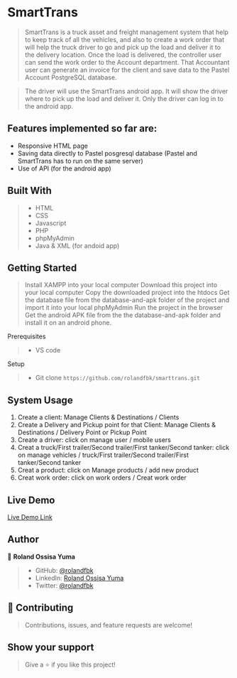 # SmartTrans

> SmartTrans is a truck asset and freight management system that help to keep track of all the vehicles, and also to create a work order that will help the truck driver to go and pick up the load and deliver it to the delivery location. Once the load is delivered, the controller user can send the work order to the Account department. That Accountant user can generate an invoice for the client and save data to the Pastel Account PostgreSQL database.

> The driver will use the SmartTrans android app. It will show the driver where to pick up the load and deliver it. Only the driver can log in to the android app.

## Features implemented so far are:

- Responsive HTML page
- Saving data directly to Pastel posgresql database (Pastel and SmartTrans has to run on the same server)
- Use of API (for the android app)

## Built With

>- HTML
>- CSS
>- Javascript
>- PHP 
>- phpMyAdmin
>- Java & XML (for andoid app)

## Getting Started

> Install XAMPP into your local computer
> Download this project into your local computer
> Copy the downloaded project into the htdocs
> Get the database file from the database-and-apk folder of the project and import it into your local phpMyAdmin
> Run the project in the browser
> Get the android APK file from the the database-and-apk folder and install it on an android phone.

Prerequisites
>- VS code

Setup
>- Git clone `https://github.com/rolandfbk/smarttrans.git`

## System Usage

1. Create a client: Manage Clients & Destinations / Clients
2. Create a Delivery and Pickup point for that Client: Manage Clients & Destinations / Delivery Point or Pickup Point
3. Create a driver: click on manage user / mobile users
4. Creat a truck/First trailer/Second trailer/First tanker/Second tanker: click on manage vehicles / truck/First trailer/Second trailer/First tanker/Second tanker
5. Creat a product: click on Manage products / add new product
6. Creat work order: click on work orders / Creat work order

## Live Demo

[Live Demo Link](https://cheapprice.co.za/smarttrans/)


## Author

👤 **Roland Ossisa Yuma**

>- GitHub: [@rolandfbk](https://github.com/rolandfbk)
>- LinkedIn: [Roland Ossisa Yuma](https://linkedin.com/in/roland-ossisa-yuma)
>- Twitter: [@rolandfbk](https://twitter.com/rolandfbk)

## 🤝 Contributing

>Contributions, issues, and feature requests are welcome!

## Show your support

>Give a ⭐️ if you like this project!
